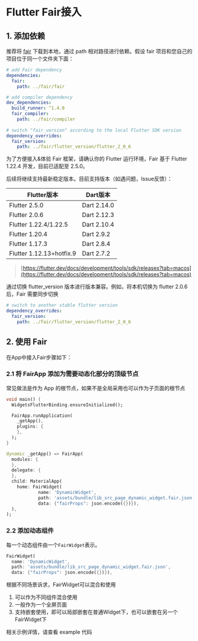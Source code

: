 # Flutter Fair接入

## 1. 添加依赖

推荐将 [fair](https://github.com/wuba/fair) 下载到本地，通过 path 相对路径进行依赖。假设 fair 项目和您自己的项目位于同一个文件夹下面：

```yaml
# add Fair dependency
dependencies:
  fair:
    path: ../fair/fair

# add compiler dependency
dev_dependencies:
  build_runner: ^1.4.0
  fair_compiler:
    path: ../fair/compiler
 
# switch "fair_version" according to the local Flutter SDK version
dependency_overrides:
  fair_version:
    path: ../fair/flutter_version/flutter_2_0_6
```

为了方便接入&体验 Fair 框架，请确认你的 Flutter 运行环境，Fair 基于 Flutter 1.22.4 开发，目前已适配至 2.5.0。

后续将继续支持最新稳定版本。目前支持版本（如遇问题，Issue反馈）：

| Flutter版本              | Dart版本    |
| ------------------------ | ----------- |
| Flutter 2.5.0    | Dart 2.14.0 |
| Flutter 2.0.6    | Dart 2.12.3 |
| Flutter 1.22.4/1.22.5    | Dart 2.10.4 |
| Flutter 1.20.4           | Dart 2.9.2  |
| Flutter 1.17.3           | Dart 2.8.4  |
| Flutter 1.12.13+hotfix.9 | Dart 2.7.2  |

> [https://flutter.dev/docs/development/tools/sdk/releases?tab=macos](https://flutter.dev/docs/development/tools/sdk/releases?tab=macos)

通过切换 flutter_version 版本进行版本兼容。例如，将本机切换为 flutter 2.0.6 后，Fair 需要同步切换

```yaml
# switch to another stable flutter version
dependency_overrides:
  fair_version:
    path: ../fair/flutter_version/flutter_2_0_6
```

## 2. 使用 Fair

在App中接入Fair步骤如下：

### 2.1 将 FairApp 添加为需要动态化部分的顶级节点

常见做法是作为 App 的根节点，如果不是全局采用也可以作为子页面的根节点

```dart
void main() {
  WidgetsFlutterBinding.ensureInitialized();

  FairApp.runApplication(
    _getApp(),
    plugins: {
    },
  );
}

dynamic _getApp() => FairApp(
  modules: {
  },
  delegate: {
  },
  child: MaterialApp(
    home: FairWidget(
            name: 'DynamicWidget',
            path: 'assets/bundle/lib_src_page_dynamic_widget.fair.json',
            data: {"fairProps": json.encode({})}),
  ),
);
```

### 2.2 添加动态组件

每一个动态组件由一个`FairWidget`表示。

```dart
FairWidget(
  name: 'DynamicWidget',
  path: 'assets/bundle/lib_src_page_dynamic_widget.fair.json',
  data: {"fairProps": json.encode({})}),
```

根据不同场景诉求，FairWidget可以混合和使用
1. 可以作为不同组件混合使用
2. 一般作为一个全屏页面
3. 支持嵌套使用，即可以局部嵌套在普通Widget下，也可以嵌套在另一个FairWidget下

相关示例详情，请查看 example 代码